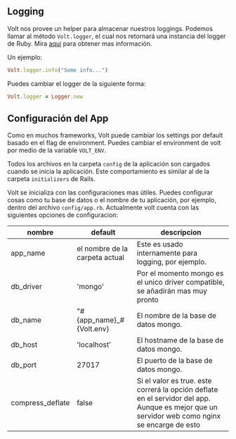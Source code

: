 ## Logging

Volt nos provee un helper para almacenar nuestros loggings. Podemos llamar al método ```Volt.logger```, el cual nos retornará una instancia del logger de Ruby. Mira [aquí](http://www.ruby-doc.org/stdlib-2.1.3/libdoc/logger/rdoc/Logger.html) para obtener mas información.

Un ejemplo:

```ruby
Volt.logger.info("Some info...")
```

Puedes cambiar el logger de la siguiente forma:

```ruby
Volt.logger = Logger.new
```

## Configuración del App

Como en muchos frameworks, Volt puede cambiar los settings por default basado en el flag de environment. Puedes cambiar el environment de volt por medio de la variable ```VOLT_ENV```.

Todos los archivos en la carpeta ```config``` de la aplicación son cargados cuando se inicia la aplicación. Este comportamiento es similar al de la carpeta ```initializers``` de Rails.

Volt se inicializa con las configuraciones mas útiles. Puedes configurar cosas como tu base de datos o el nombre de tu aplicación, por ejemplo, dentro del archivo ```config/app.rb```. Actualmente volt cuenta con las siguientes opciones de configuracion:

| nombre    | default                        | descripcion                                                                    |
|-----------|--------------------------------|--------------------------------------------------------------------------------|
| app_name  | el nombre de la carpeta actual | Este es usado internamente para logging, por ejemplo.                          |
| db_driver | 'mongo'                        | Por el momento mongo es el unico driver compatible, se añadirán mas muy pronto |
| db_name   | "#{app\_name}\_#{Volt.env}     | El nombre de la base de datos mongo.                                           |
| db_host   | 'localhost'                    | El hostname de la base de datos mongo.                                         |
| db_port   | 27017                          | El puerto de la base de datos mongo.                                           |
| compress_deflate | false                   | Si el valor es true. este correrá la opción deflate en el servidor del app. Aunque es mejor que un servidor web como nginx se encarge de esto |
